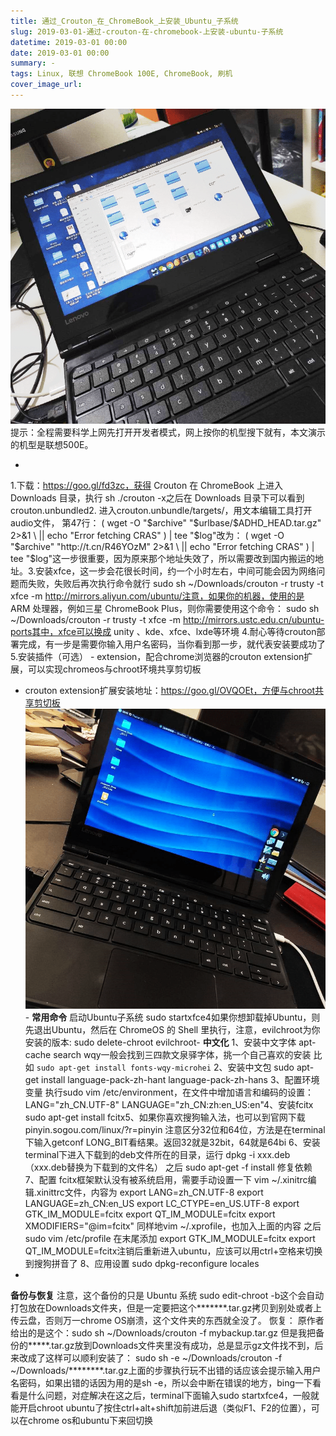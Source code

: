 ```yaml
---
title: 通过_Crouton_在_ChromeBook_上安装_Ubuntu_子系统
slug: 2019-03-01-通过-crouton-在-chromebook-上安装-ubuntu-子系统
datetime: 2019-03-01 00:00
date: 2019-03-01 00:00
summary: -
tags: Linux, 联想 ChromeBook 100E, ChromeBook, 刷机
cover_image_url: 
---
```

![99218-o6pufc3nes.png](../assets/2019/09/3027295670.png)提示：全程需要科学上网先打开开发者模式，网上按你的机型搜下就有，本文演示的机型是联想500E。
<!--more-->
-
1.下载：https://goo.gl/fd3zc，获得 Crouton
在 ChromeBook 上进入 Downloads 目录，执行    sh ./crouton -x之后在 Downloads 目录下可以看到 crouton.unbundled2. 进入crouton.unbundle/targets/，用文本编辑工具打开audio文件，
第47行：    ( wget -O "$archive" "$urlbase/$ADHD_HEAD.tar.gz" 2>&1 \ || echo "Error fetching CRAS" ) | tee "$log"改为：    ( wget -O "$archive" "http://t.cn/R46YOzM" 2>&1 \ || echo "Error fetching CRAS" ) | tee "$log"这一步很重要，因为原来那个地址失效了，所以需要改到国内搬运的地址。3.安装xfce，这一步会花很长时间，约一个小时左右，中间可能会因为网络问题而失败，失败后再次执行命令就行    sudo sh ~/Downloads/crouton -r trusty -t xfce -m http://mirrors.aliyun.com/ubuntu/注意，如果你的机器，使用的是 ARM 处理器，例如三星 ChromeBook Plus，则你需要使用这个命令：    sudo sh ~/Downloads/crouton -r trusty -t xfce -m http://mirrors.ustc.edu.cn/ubuntu-ports其中，xfce可以换成 unity 、kde、xfce、lxde等环境
4.耐心等待crouton部署完成，有一步是需要你输入用户名密码，当你看到那一步，就代表安装要成功了5.安装插件（可选） - extension，配合chrome浏览器的crouton extension扩展，可以实现chromeos与chroot环境共享剪切板
 - crouton extension扩展安装地址：https://goo.gl/OVQOEt，方便与chroot共享剪切板
![46680-hu17ol3d876.png](../assets/2019/09/989934599.png)-
**常用命令**
启动Ubuntu子系统    sudo startxfce4如果你想卸载掉Ubuntu，则先退出Ubuntu，然后在 ChromeOS 的 Shell 里执行，注意，evilchroot为你安装的版本:    sudo delete-chroot evilchroot-
**中文化**
1、安装中文字体    apt-cache search wqy一般会找到三四款文泉驿字体，挑一个自己喜欢的安装
比如 `sudo apt-get install fonts-wqy-microhei`
2、安装中文包    sudo apt-get install language-pack-zh-hant language-pack-zh-hans
3、配置环境变量
执行sudo vim /etc/environment，在文件中增加语言和编码的设置：    LANG="zh_CN.UTF-8"
    LANGUAGE="zh_CN:zh:en_US:en"4、安装fcitx    sudo apt-get install fcitx5、如果你喜欢搜狗输入法，也可以到官网下载 pinyin.sogou.com/linux/?r=pinyin
注意区分32位和64位，方法是在terminal下输入getconf LONG_BIT看结果。返回32就是32bit，64就是64bi
6、安装
terminal下进入下载到的deb文件所在的目录，运行
dpkg -i xxx.deb（xxx.deb替换为下载到的文件名）
之后 sudo apt-get -f install 修复依赖
7、配置
fcitx框架默认没有被系统启用，需要手动设置一下
vim ~/.xinitrc编辑.xinittrc文件，内容为    export LANG=zh_CN.UTF-8
    export LANGUAGE=zh_CN:en_US
    export LC_CTYPE=en_US.UTF-8
    export GTK_IM_MODULE=fcitx
    export QT_IM_MODULE=fcitx
    export XMODIFIERS="@im=fcitx"
同样地vim ~/.xprofile，也加入上面的内容
之后sudo vim /etc/profile
在末尾添加    export GTK_IM_MODULE=fcitx
    export QT_IM_MODULE=fcitx注销后重新进入ubuntu，应该可以用ctrl+空格来切换到搜狗拼音了
8、应用设置
sudo dpkg-reconfigure locales
-
**备份与恢复**
注意，这个备份的只是 Ubuntu 系统    sudo edit-chroot -b这个会自动打包放在Downloads文件夹，但是一定要把这个*******.tar.gz拷贝到别处或者上传云盘，否则万一chrome OS崩溃，这个文件夹的东西就全没了。
恢复：
原作者给出的是这个：sudo sh ~/Downloads/crouton -f mybackup.tar.gz
但是我把备份的*****.tar.gz放到Downloads文件夹里没有成功，总是显示gz文件找不到，后来改成了这样可以顺利安装了：    sudo sh -e ~/Downloads/crouton -f ~/Downloads/********.tar.gz上面的步骤执行玩不出错的话应该会提示输入用户名密码，如果出错的话因为用的是sh -e，所以会中断在错误的地方，bing一下看看是什么问题，对症解决在这之后，terminal下面输入sudo startxfce4，一般就能开启chroot ubuntu了按住ctrl+alt+shift加前进后退（类似F1、F2的位置），可以在chrome os和ubuntu下来回切换